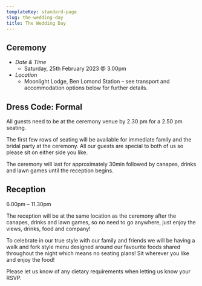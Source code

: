 ```yaml
---
templateKey: standard-page
slug: the-wedding-day
title: The Wedding Day
---
```


## Ceremony

- _Date & Time_
  - Saturday, 25th February 2023 @ 3.00pm
- _Location_
  - Moonlight Lodge, Ben Lomond Station – see transport and accommodation options below for further details.

## Dress Code: Formal

All guests need to be at the ceremony venue by 2.30 pm for a 2.50 pm seating.

The first few rows of seating will be available for immediate family and the bridal party at the ceremony. All our guests are special to both of us so please sit on either side you like.

The ceremony will last for approximately 30min followed by canapes, drinks and lawn games until the reception begins.

## Reception

6.00pm – 11.30pm

The reception will be at the same location as the ceremony after the canapes, drinks and lawn games, so no need to go anywhere, just enjoy the views, drinks, food and company!

To celebrate in our true style with our family and friends we will be having a walk and fork style menu designed around our favourite foods shared throughout the night which means no seating plans! Sit wherever you like and enjoy the food!

Please let us know of any dietary requirements when letting us know your RSVP.

